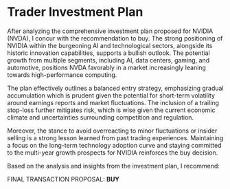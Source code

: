 # Trader Investment Plan

After analyzing the comprehensive investment plan proposed for NVIDIA (NVDA), I concur with the recommendation to buy. The strong positioning of NVIDIA within the burgeoning AI and technological sectors, alongside its historic innovation capabilities, supports a bullish outlook. The potential growth from multiple segments, including AI, data centers, gaming, and automotive, positions NVDA favorably in a market increasingly leaning towards high-performance computing.

The plan effectively outlines a balanced entry strategy, emphasizing gradual accumulation which is prudent given the potential for short-term volatility around earnings reports and market fluctuations. The inclusion of a trailing stop-loss further mitigates risk, which is wise given the current economic climate and uncertainties surrounding competition and regulation.

Moreover, the stance to avoid overreacting to minor fluctuations or insider selling is a strong lesson learned from past trading experiences. Maintaining a focus on the long-term technology adoption curve and staying committed to the multi-year growth prospects for NVIDIA reinforces the buy decision.

Based on the analysis and insights from the investment plan, I recommend:

FINAL TRANSACTION PROPOSAL: **BUY**
